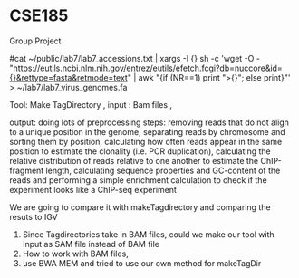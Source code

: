 # CSE185
Group Project 

#cat ~/public/lab7/lab7_accessions.txt | xargs -I {} sh -c 'wget -O - "https://eutils.ncbi.nlm.nih.gov/entrez/eutils/efetch.fcgi?db=nuccore&id={}&rettype=fasta&retmode=text" | awk "{if (NR==1) print \">{}\"; else print}"' > ~/lab7/lab7_virus_genomes.fa



Tool: Make TagDirectory , input : Bam files , 

output: doing lots of preprocessing steps: removing reads that do not align to a unique position in the genome, separating reads by chromosome and sorting them by position, calculating how often reads appear in the same position to estimate the clonality (i.e. PCR duplication), calculating the relative distribution of reads relative to one another to estimate the ChIP-fragment length, calculating sequence properties and GC-content of the reads and performing a simple enrichment calculation to check if the experiment looks like a ChIP-seq experiment


We are going to compare it with makeTagdirectory and comparing the resuts to IGV

1) Since Tagdirectories take in BAM files, could we make our tool with input as SAM file instead of BAM file
2) How to work with BAM files, 
3) use BWA MEM and tried to use our own method for makeTagDir
